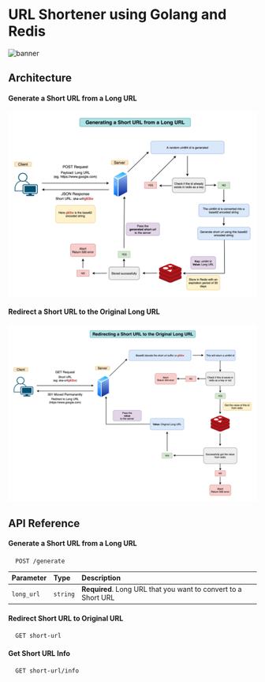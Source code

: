 # URL Shortener using Golang and Redis
![banner](https://socialify.git.ci/skamranahmed/golang-url-shortener-with-redis/image?description=1&font=Inter&language=1&owner=1&pattern=Floating%20Cogs&theme=Light)


## Architecture

#### Generate a Short URL from a Long URL
![generate-short-url-from-long-url]

#### Redirect a Short URL to the Original Long URL
![redirect-short-url-to-long-url]

## API Reference

#### Generate a Short URL from a Long URL

```http
  POST /generate
```

| Parameter | Type     | Description                |
| :-------- | :------- | :------------------------- |
| `long_url` | `string` | **Required**. Long URL that you want to convert to a Short URL |

#### Redirect Short URL to Original URL

```http
  GET short-url
```

#### Get Short URL Info

```http
  GET short-url/info
```

[generate-short-url-from-long-url]: architecture/url-shortener-1.png
[redirect-short-url-to-long-url]: architecture/url-shortener-2.png
